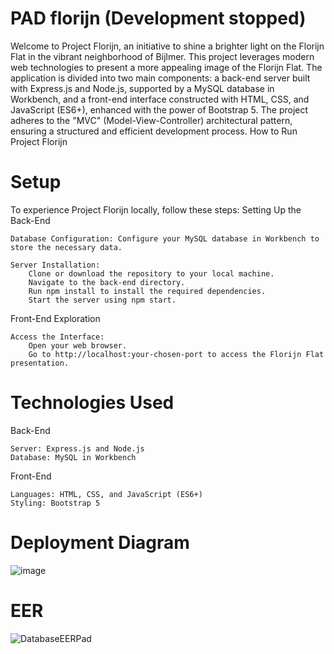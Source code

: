 # PAD florijn (Development stopped)

Welcome to Project Florijn, an initiative to shine a brighter light on the Florijn Flat in the vibrant neighborhood of Bijlmer. This project leverages modern web technologies to present a more appealing image of the Florijn Flat. The application is divided into two main components: a back-end server built with Express.js and Node.js, supported by a MySQL database in Workbench, and a front-end interface constructed with HTML, CSS, and JavaScript (ES6+), enhanced with the power of Bootstrap 5. The project adheres to the "MVC" (Model-View-Controller) architectural pattern, ensuring a structured and efficient development process.
How to Run Project Florijn

# Setup
To experience Project Florijn locally, follow these steps:
Setting Up the Back-End

    Database Configuration: Configure your MySQL database in Workbench to store the necessary data.

    Server Installation:
        Clone or download the repository to your local machine.
        Navigate to the back-end directory.
        Run npm install to install the required dependencies.
        Start the server using npm start.

Front-End Exploration

    Access the Interface:
        Open your web browser.
        Go to http://localhost:your-chosen-port to access the Florijn Flat presentation.

# Technologies Used
Back-End

    Server: Express.js and Node.js
    Database: MySQL in Workbench

Front-End

    Languages: HTML, CSS, and JavaScript (ES6+)
    Styling: Bootstrap 5
# Deployment Diagram
![image](https://github.com/RomelloHvA/PAD/assets/148497822/473615b6-e6c2-487d-ae5b-1ab2634b64a3)
# EER
![DatabaseEERPad](https://github.com/RomelloHvA/PAD/assets/148497822/b786a83d-6435-4656-8133-3488c935abc2)

